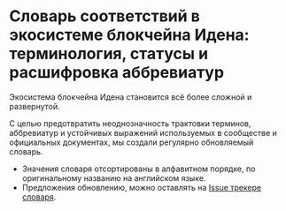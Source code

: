 # Словарь соответствий в экосистеме блокчейна Идена: терминология, статусы и расшифровка аббревиатур

Экосистема блокчейна Идена становится всё более сложной и развернутой.

С целью предотвратить неоднозначность трактовки терминов, аббревиатур и устойчивых выражений используемых в сообществе и официальных документах, мы создали регулярно обновляемый словарь.

- Значения словаря отсортированы в алфавитном порядке, по оригинальному названию на английском языке.
- Предложения обновлению, можно оставлять на [Issue трекере словаря](https://github.com/ltraveler/idena-abbr-terms/issues).
